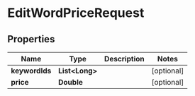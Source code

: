

# EditWordPriceRequest


## Properties

Name | Type | Description | Notes
------------ | ------------- | ------------- | -------------
**keywordIds** | **List&lt;Long&gt;** |  |  [optional]
**price** | **Double** |  |  [optional]



